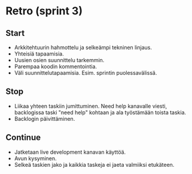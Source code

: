 # Retro (sprint 3)

## Start

- Arkkitehtuurin hahmottelu ja selkeämpi tekninen linjaus.
- Yhteisiä tapaamisia.
- Uusien osien suunnittelu tarkemmin.
- Parempaa koodin kommentointia.
- Väli suunnittelutapaamisia. Esim. sprintin puolessavälissä.

## Stop

- Liikaa yhteen taskiin jumittuminen. Need help kanavalle viesti, backlogissa taski "need help" kohtaan ja ala työstämään toista taskia.
- Backlogin päivittäminen.

## Continue
  
- Jatketaan live development kanavan käyttöä.
- Avun kysyminen.
- Selkeä taskien jako ja kaikkia taskeja ei jaeta valmiiksi etukäteen.
